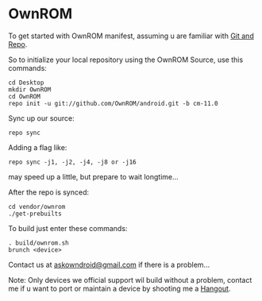OwnROM
===========

To get started with OwnROM manifest, assuming u are
familiar with [Git and Repo](http://source.android.com/source/using-repo.html).

So to initialize your local repository using the OwnROM Source, use this commands:

    cd Desktop
    mkdir OwnROM
    cd OwnROM
    repo init -u git://github.com/OwnROM/android.git -b cm-11.0

Sync up our source:

    repo sync 

Adding a flag like:

    repo sync -j1, -j2, -j4, -j8 or -j16
  

may speed up a little, but prepare to wait longtime...

After the repo is synced:

    cd vendor/ownrom
    ./get-prebuilts


To build just enter these commands:

    . build/ownrom.sh
    brunch <device>


Contact us at askowndroid@gmail.com if there is a problem...

Note: Only devices we official support wil build without a problem, 
contact me if u want to port or maintain a device by shooting me a 
[Hangout](https://plus.google.com/u/0/+MarkVisser10021991).
